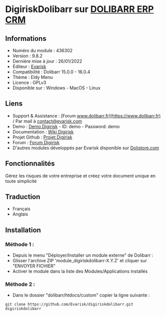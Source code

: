 # DigiriskDolibarr sur [DOLIBARR ERP CRM](https://www.dolibarr.org)

## Informations

- Numéro du module : 436302
- Version : 9.8.2
- Dernière mise à jour :  26/01/2022
- Éditeur : [Evarisk](https://www.evarisk.com)
- Compatibilité : Dolibarr 15.0.0 - 16.0.4
- Thème : Eldy Menu
- Licence : GPLv3
- Disponible sur : Windows - MacOS - Linux

## Liens

- Support & Assistance : [Forum www.dolibarr.fr](https://www.dolibarr.fr) / Par mail à contact@evarisk.com
- Demo : [Demo Digirisk](https://www.demodoli.digirisk.com) - ID: demo - Password: demo
- Documentation : [Wiki Digirisk](https://wiki.dolibarr.org/index.php/Module_DigiriskDolibarr)
- Projet Github : [Projet Digirisk](https://github.com/Evarisk/Digirisk/projects?type=classic)
- Forum : [Forum Digirisk](https://www.dolibarr.fr/forum/t/module-digirisk-document-unique/37119)
- D'autres modules développés par Evarisk disponible sur [Dolistore.com](https://www.dolistore.com)

## Fonctionnalités

Gérez les risques de votre entreprise et créez votre document unique en toute simplicité

## Traduction

- Français
- Anglais

## Installation

### Méthode 1 :

- Depuis le menu "Déployer/Installer un module externe" de Dolibarr :
- Glisser l'archive ZIP 'module_digiriskdolibarr-X.Y.Z' et cliquer sur "ENVOYER FICHIER"
- Activer le module dans la liste des Modules/Applications installés

### Méthode 2 :

- Dans le dossier "dolibarr/htdocs/custom" copier la ligne suivante :
```
git clone https://github.com/Evarisk/digiriskdolibarr.git digiriskdolibarr
```
